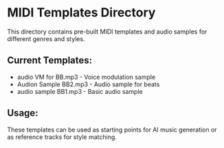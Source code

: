 
# MIDI Templates Directory

This directory contains pre-built MIDI templates and audio samples for different genres and styles.

## Current Templates:
- audio VM for BB.mp3 - Voice modulation sample
- Audion Sample BB2.mp3 - Audio sample for beats
- audio sample BB1.mp3 - Basic audio sample

## Usage:
These templates can be used as starting points for AI music generation or as reference tracks for style matching.
